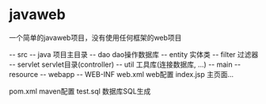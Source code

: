 # javaweb
一个简单的javaweb项目，没有使用任何框架的web项目

-- src
  -- java 项目主目录
    -- dao dao操作数据库
    -- entity 实体类
    -- filter 过滤器
    -- servlet servlet目录(controller)
    -- util 工具库(连接数据库, ...)
  -- main
    -- resource
    -- webapp
      -- WEB-INF
        web.xml web配置
      index.jsp 主页面...
      
pom.xml maven配置
test.sql 数据库SQL生成


